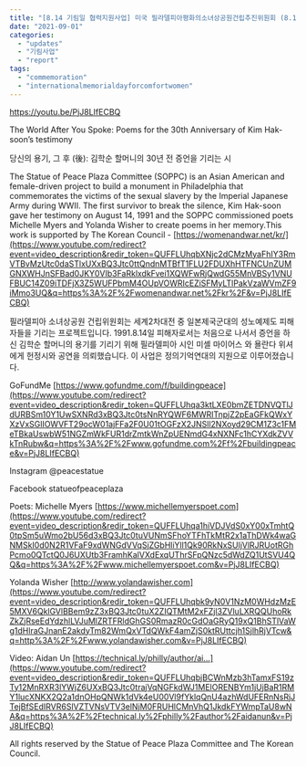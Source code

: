 ```yaml
---
title: "[8.14 기림일 협력지원사업] 미국 필라델피아평화의소녀상공원건립추진위원회 (8.19)"
date: "2021-09-01"
categories: 
  - "updates"
  - "기림사업"
  - "report"
tags: 
  - "commemoration"
  - "internationalmemorialdayforcomfortwomen"
---
```


https://youtu.be/PjJ8LIfECBQ

The World After You Spoke: Poems for the 30th Anniversary of Kim Hak-soon’s testimony

당신의 용기, 그 후 (後): 김학순 할머니의 30년 전 증언을 기리는 시

The Statue of Peace Plaza Committee (SOPPC) is an Asian American and female-driven project to build a monument in Philadelphia that commemorates the victims of the sexual slavery by the Imperial Japanese Army during WWII. The first survivor to break the silence, Kim Hak-soon gave her testimony on August 14, 1991 and the SOPPC commissioned poets Michelle Myers and Yolanda Wisher to create poems in her memory.This work is supported by The Korean Council - [https://womenandwar.net/kr/](https://www.youtube.com/redirect?event=video_description&redir_token=QUFFLUhqbXNjc2dCMzMyaFhIY3RmVTBvMzUtc0daSTlxUXxBQ3Jtc0ttQndnMTBfT1FLU2FDUXhHTFNCUnZUMGNXWHJnSFBad0JKY0VIb3FaRklxdkFvei1XQWFwRjQwdG55MnVBSy1VNUFBUC14Z09iTDFjX3Z5WUFPbmM4OUpVOWRIcEZiSFMyLTlPakVzaWVmZF9iMmo3UQ&q=https%3A%2F%2Fwomenandwar.net%2Fkr%2F&v=PjJ8LIfECBQ)

필라델피아 소녀상공원 건립위원회는 세계2차대전 중 일본제국군대의 성노예제도 피해자들을 기리는 프로젝트입니다. 1991.8.14일 피해자로서는 처음으로 나서서 증언을 하신 김학순 할머니의 용기를 기리기 위해 필라델피아 시인 미셸 마이어스 와 욜란다 위셔에게 헌정시와 공연을 의뢰했습니다. 이 사업은 정의기억연대의 지원으로 이루어졌습니다.

GoFundMe [https://www.gofundme.com/f/buildingpeace](https://www.youtube.com/redirect?event=video_description&redir_token=QUFFLUhqa3ktLXE0bmZETDNVQTlJdURBSm10Y1UwSXNRd3xBQ3Jtc0tsNnRYQWF6MWRlTnpjZ2pEaGFkQWxYXzVxSGlIOWVFT29ocW01ajFFa2F0U01tOGFzX2JNSll2NXoyd29CM1Z3c1FMeTBkaUswbW51NGZmWkFUR1drZmtkWnZpUENmdG4xNXNFc1hCYXdkZVVkTnRubw&q=https%3A%2F%2Fwww.gofundme.com%2Ff%2Fbuildingpeace&v=PjJ8LIfECBQ)

Instagram @peacestatue

Facebook statueofpeaceplaza

Poets: Michelle Myers [https://www.michellemyerspoet.com](https://www.youtube.com/redirect?event=video_description&redir_token=QUFFLUhqa1hiVDJVdS0xY00xTmhtQ0tpSm5uWmo2bU56d3xBQ3Jtc0tuVUNmSFhoYTFhTkMtR2x1aThDWk4waGNMSkI0d0N2R1VFaF9xdWNGdVVqSjZGbHliYll1Qk90RkNxSUljVlRJRUotRGhPcmo0QTctQ0J6UXUtb3FramhKalVXdExqUThrSFpQNzc5dWdZQ1UtSVU4QQ&q=https%3A%2F%2Fwww.michellemyerspoet.com&v=PjJ8LIfECBQ)

Yolanda Wisher [http://www.yolandawisher.com](https://www.youtube.com/redirect?event=video_description&redir_token=QUFFLUhqbk9yN0V1NzM0WHdzMzE5MXV6QklGVlBBem9zZ3xBQ3Jtc0tuX2ZIQTMtM2xFZjl3ZVluLXRQQUhoRkZkZjRseEdYdzhlLVJuMlZRTFRldGhGS0RmazR0cGdOaGRyQ19xQ1BhSTlVaWg1dHlraGJnanE2akdyTm82WmQxVTdQWkF4amZjS0ktRUttcjh1SjlhRjVTcw&q=http%3A%2F%2Fwww.yolandawisher.com&v=PjJ8LIfECBQ)

Video: Aidan Un [https://technical.ly/philly/author/ai...](https://www.youtube.com/redirect?event=video_description&redir_token=QUFFLUhqbjBCWnMzb3hTamxFS19zTy12MnRXR3lYWjZ6UXxBQ3Jtc0trajVqNGFkdWJ1MElORENBYm1jUjBaR1RMY1lucXNKX2Q2a1dnOHpQNWk1dVk4eU00Vl9fYklqQnU4azhWdUFERnNsRjJTejBfSEdIRVR6SlVZTVNsVTV3elNjM0FRUHlCMnVhQ1JkdkFYWmpTaU8wNA&q=https%3A%2F%2Ftechnical.ly%2Fphilly%2Fauthor%2Faidanun&v=PjJ8LIfECBQ)

All rights reserved by the Statue of Peace Plaza Committee and The Korean Council.
